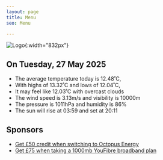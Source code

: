 ```yaml
---
layout: page
title: Menu
seo: Menu

---
```


![Logo](/images/logo.jpg){:width="832px"}

<!-- weather_marker starts -->
## On Tuesday, 27 May 2025

- The average temperature today is 12.48˚C,
- With highs of 13.32˚C and lows of 12.04˚C,
- It may feel like 12.03˚C with overcast clouds
- The wind speed is 3.13m/s and visibility is 10000m
- The pressure is 1011hPa and humidity is 86%
- The sun will rise at 03:59 and set at 20:11

<!-- weather_marker ends -->

## Sponsors

- [Get £50 credit when switching to Octopus Energy](https://bit.ly/3oD1nnS)
- [Get £75 when taking a 1000mb YouFibre broadband plan](https://aklam.io/91zWhU?)
